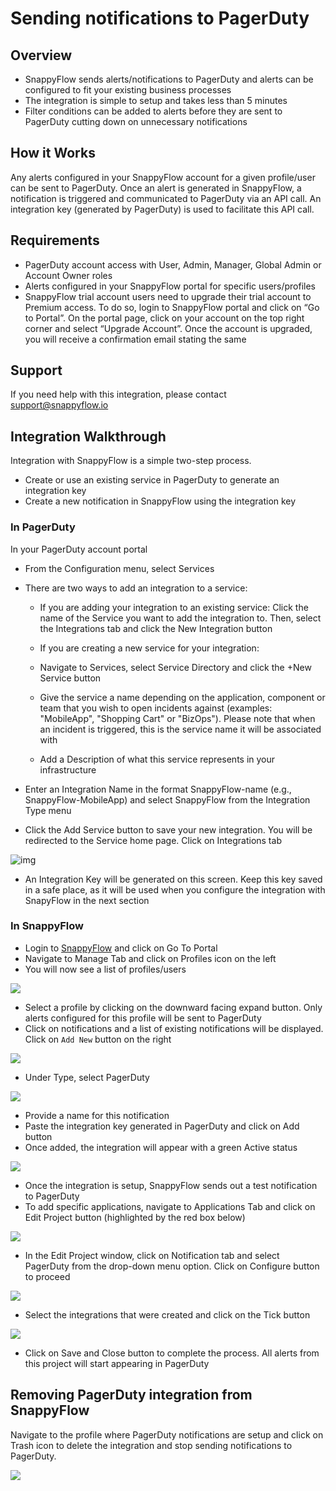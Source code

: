 # Sending notifications to PagerDuty



## Overview

- SnappyFlow sends alerts/notifications to PagerDuty and alerts can be configured to fit your existing business processes
- The integration is simple to setup and takes less than 5 minutes
- Filter conditions can be added to alerts before they are sent to PagerDuty cutting down on unnecessary notifications

## How it Works

Any alerts configured in your SnappyFlow account for a given profile/user can be sent to PagerDuty. Once an alert is generated in SnappyFlow, a notification is triggered and communicated to PagerDuty via an API call. An integration key (generated by PagerDuty) is used to facilitate this API call.

## Requirements

- PagerDuty account access with User, Admin, Manager, Global Admin or Account Owner roles
- Alerts configured in your SnappyFlow portal for specific users/profiles
- SnappyFlow trial account users need to upgrade their trial account to Premium access. To do so, login to SnappyFlow portal and click on “Go to Portal”. On the portal page, click on your account on the top right corner and select “Upgrade Account”. Once the account is upgraded, you will receive a confirmation email stating the same

## Support

If you need help with this integration, please contact [support@snappyflow.io](mailto:support@snappyflow.io)

## Integration Walkthrough

Integration with SnappyFlow is a simple two-step process.

- Create or use an existing service in PagerDuty to generate an integration key
- Create a new notification in SnappyFlow using the integration key

### In PagerDuty

In your PagerDuty account portal

- From the Configuration menu, select Services

- There are two ways to add an integration to a service:

  - If you are adding your integration to an existing service: Click the name of the Service you want to add the integration to. Then, select the Integrations tab and click the New Integration button
  - If you are creating a new service for your integration:

  - Navigate to Services, select Service Directory and click the +New Service button
  - Give the service a name depending on the application, component or team that you wish to open incidents against (examples: "MobileApp", "Shopping Cart" or "BizOps"). Please note that when an incident is triggered, this is the service name it will be associated with
  - Add a Description of what this service represents in your infrastructure

- Enter an Integration Name in the format SnappyFlow-name (e.g., SnappyFlow-MobileApp) and select SnappyFlow from the Integration Type menu

- Click the Add Service button to save your new integration. You will be redirected to the Service home page. Click on Integrations tab

![img](\img\pager_duty_1.png)

- An Integration Key will be generated on this screen. Keep this key saved in a safe place, as it will be used when you configure the integration with SnapyFlow in the next section

### In SnappyFlow

- Login to [SnappyFlow](https://www.snappyflow.io/) and click on Go To Portal
- Navigate to Manage Tab and click on Profiles icon on the left
- You will now see a list of profiles/users

![](\img\pager_duty_2.png)

- Select a profile by clicking on the downward facing expand button. Only alerts configured for this profile will be sent to PagerDuty
- Click on notifications and a list of existing notifications will be displayed. Click on `Add New` button on the right

![](\img\pager_duty_3.png)

- Under Type, select PagerDuty

![](\img\pager_duty_4.png)

- Provide a name for this notification
- Paste the integration key generated in PagerDuty and click on Add button
- Once added, the integration will appear with a green Active status

![](\img\pager_duty_5.png)

- Once the integration is setup, SnappyFlow sends out a test notification to PagerDuty
- To add specific applications, navigate to Applications Tab and click on Edit Project button (highlighted by the red box below)

![](\img\pager_duty_6.png)

- In the Edit Project window, click on Notification tab and select PagerDuty from the drop-down menu option. Click on Configure button to proceed

![](\img\pager_duty_7.png)

- Select the integrations that were created and click on the Tick button

![](\img\pager_duty_8.png)

- Click on Save and Close button to complete the process. All alerts from this project will start appearing in PagerDuty

## Removing PagerDuty integration from SnappyFlow

Navigate to the profile where PagerDuty notifications are setup and click on Trash icon to delete the integration and stop sending notifications to PagerDuty.

![](\img\pager_duty_9.png)
